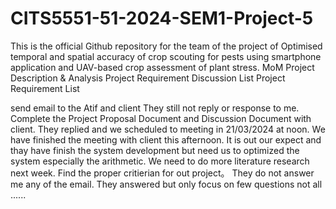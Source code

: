 # CITS5551-51-2024-SEM1-Project-5
This is the official Github repository for the team of the project of Optimised temporal and spatial accuracy of crop scouting for pests using smartphone application and UAV-based crop assessment of plant stress.
MoM
Project Description & Analysis
Project Requirement Discussion List
Project Requirement List

send email to the Atif and client
They still not reply or response to me.
Complete the Project Proposal Document and Discussion Document with client.
They replied and we scheduled to meeting in 21/03/2024 at noon.
We have finished the meeting with client this afternoon. It is out our expect and thay have finish the system development but need us to optimized the system especially the arithmetic.
We need to do more literature research next week.
Find the proper critierian for out project。
They do not answer me any of the email.
They answered but only focus on few questions not all
......

